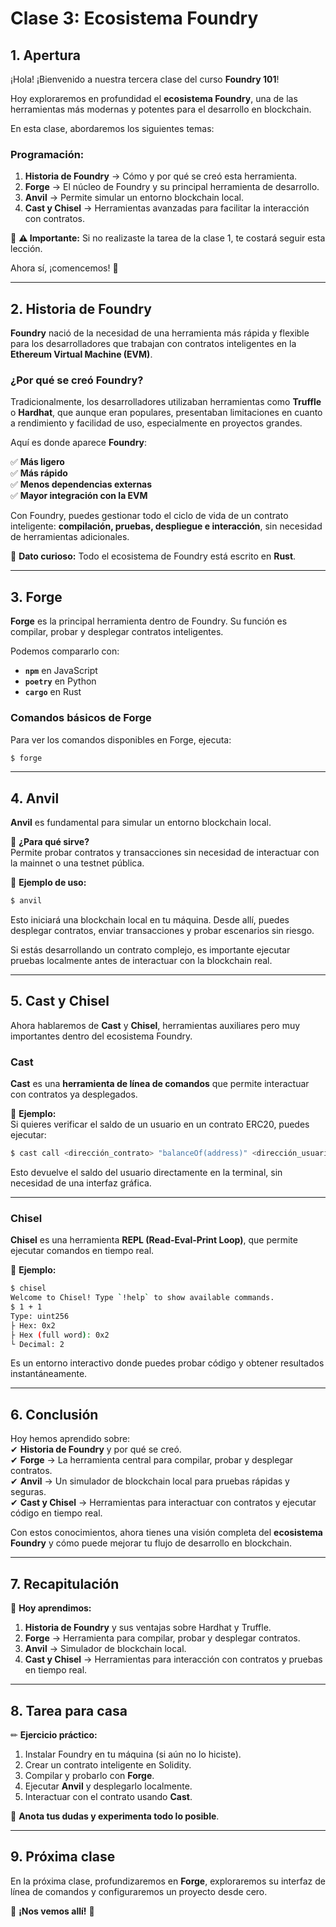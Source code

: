 # **Clase 3: Ecosistema Foundry**  

## **1. Apertura**  

¡Hola! ¡Bienvenido a nuestra tercera clase del curso **Foundry 101**!  

Hoy exploraremos en profundidad el **ecosistema Foundry**, una de las herramientas más modernas y potentes para el desarrollo en blockchain.  

En esta clase, abordaremos los siguientes temas:  

### **Programación:**  
1. **Historia de Foundry** → Cómo y por qué se creó esta herramienta.  
2. **Forge** → El núcleo de Foundry y su principal herramienta de desarrollo.  
3. **Anvil** → Permite simular un entorno blockchain local.  
4. **Cast y Chisel** → Herramientas avanzadas para facilitar la interacción con contratos.  

📌 **⚠️ Importante:** Si no realizaste la tarea de la clase 1, te costará seguir esta lección.  

Ahora sí, ¡comencemos! 🚀  

---

## **2. Historia de Foundry**  

**Foundry** nació de la necesidad de una herramienta más rápida y flexible para los desarrolladores que trabajan con contratos inteligentes en la **Ethereum Virtual Machine (EVM)**.  

### **¿Por qué se creó Foundry?**  

Tradicionalmente, los desarrolladores utilizaban herramientas como **Truffle** o **Hardhat**, que aunque eran populares, presentaban limitaciones en cuanto a rendimiento y facilidad de uso, especialmente en proyectos grandes.  

Aquí es donde aparece **Foundry**:  

✅ **Más ligero**  
✅ **Más rápido**  
✅ **Menos dependencias externas**  
✅ **Mayor integración con la EVM**  

Con Foundry, puedes gestionar todo el ciclo de vida de un contrato inteligente: **compilación, pruebas, despliegue e interacción**, sin necesidad de herramientas adicionales.  

📌 **Dato curioso:** Todo el ecosistema de Foundry está escrito en **Rust**.  

---

## **3. Forge**  

**Forge** es la principal herramienta dentro de Foundry. Su función es compilar, probar y desplegar contratos inteligentes.  

Podemos compararlo con:  
- **`npm`** en JavaScript  
- **`poetry`** en Python  
- **`cargo`** en Rust  

### **Comandos básicos de Forge**  

Para ver los comandos disponibles en Forge, ejecuta:  

```bash
$ forge
```  

---

## **4. Anvil**  

**Anvil** es fundamental para simular un entorno blockchain local.  

🔹 **¿Para qué sirve?**  
Permite probar contratos y transacciones sin necesidad de interactuar con la mainnet o una testnet pública.  

🔹 **Ejemplo de uso:**  

```bash
$ anvil
```  

Esto iniciará una blockchain local en tu máquina. Desde allí, puedes desplegar contratos, enviar transacciones y probar escenarios sin riesgo.  

Si estás desarrollando un contrato complejo, es importante ejecutar pruebas localmente antes de interactuar con la blockchain real.  

---

## **5. Cast y Chisel**  

Ahora hablaremos de **Cast** y **Chisel**, herramientas auxiliares pero muy importantes dentro del ecosistema Foundry.  

### **Cast**  

**Cast** es una **herramienta de línea de comandos** que permite interactuar con contratos ya desplegados.  

🔹 **Ejemplo:**  
Si quieres verificar el saldo de un usuario en un contrato ERC20, puedes ejecutar:  

```bash
$ cast call <dirección_contrato> "balanceOf(address)" <dirección_usuario>
```  

Esto devuelve el saldo del usuario directamente en la terminal, sin necesidad de una interfaz gráfica.  

---

### **Chisel**  

**Chisel** es una herramienta **REPL (Read-Eval-Print Loop)**, que permite ejecutar comandos en tiempo real.  

🔹 **Ejemplo:**  

```bash
$ chisel
Welcome to Chisel! Type `!help` to show available commands.
$ 1 + 1
Type: uint256
├ Hex: 0x2
├ Hex (full word): 0x2
└ Decimal: 2
```  

Es un entorno interactivo donde puedes probar código y obtener resultados instantáneamente.  

---

## **6. Conclusión**  

Hoy hemos aprendido sobre:  
✔ **Historia de Foundry** y por qué se creó.  
✔ **Forge** → La herramienta central para compilar, probar y desplegar contratos.  
✔ **Anvil** → Un simulador de blockchain local para pruebas rápidas y seguras.  
✔ **Cast y Chisel** → Herramientas para interactuar con contratos y ejecutar código en tiempo real.  

Con estos conocimientos, ahora tienes una visión completa del **ecosistema Foundry** y cómo puede mejorar tu flujo de desarrollo en blockchain.  

---

## **7. Recapitulación**  

📌 **Hoy aprendimos:**  
1. **Historia de Foundry** y sus ventajas sobre Hardhat y Truffle.  
2. **Forge** → Herramienta para compilar, probar y desplegar contratos.  
3. **Anvil** → Simulador de blockchain local.  
4. **Cast y Chisel** → Herramientas para interacción con contratos y pruebas en tiempo real.  

---

## **8. Tarea para casa**  

✏ **Ejercicio práctico:**  

1. Instalar Foundry en tu máquina (si aún no lo hiciste).  
2. Crear un contrato inteligente en Solidity.  
3. Compilar y probarlo con **Forge**.  
4. Ejecutar **Anvil** y desplegarlo localmente.  
5. Interactuar con el contrato usando **Cast**.  

📌 **Anota tus dudas y experimenta todo lo posible**.  

---

## **9. Próxima clase**  

En la próxima clase, profundizaremos en **Forge**, exploraremos su interfaz de línea de comandos y configuraremos un proyecto desde cero.  

📅 **¡Nos vemos allí!** 🚀  
